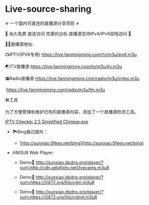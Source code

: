 # Live-source-sharing

✯ 一个国内可直连的直播源分享项目 ✯

🔕 永久免费 直连访问 完善的台标 直播源支持IPv4/IPv6双栈访问 🔕

🤹‍♂️直播源地址:

📺IPTV(IPV6专用) https://live.fanmingming.com/tv/m3u/ipv6.m3u

🌏ITV直播源 https://live.fanmingming.com/tv/m3u/itv.m3u

📻Radio直播源 https://live.fanmingming.com/radio/m3u/index.m3u

​              https://live.fanmingming.com/radio/m3u/fm.m3u

🛠️工具

为了方便管理和维护已有的直播源内容，添加了一个直播源检测工具。

<a href="https://github.com/Benson80/Live-source-sharing/blob/main/IPTV-Checker-2.5-Simplified-Chinese.exe" rel="nofollow">IPTV Checker 2.5 Simplified Chinese.exe</a>

- 🏞️Bing每日图片：

  -  [http://sunxiao.0fees.net/bing](http://sunxiao.0fees.net/bing)

- 🌐M3U8 Web Player:

  - Demo🔗 http://sunxiao.dpdns.org/player/?vurl=http://cdn.adultiptv.net/livecams.m3u8

  - Demo🔗 http://sunxiao.dpdns.org/player/?vurl=https://0472.org/hls/cgtn.m3u8
 
  - Demo🔗 http://sunxiao.dpdns.org/player/?vurl=https://0472.org/hls/cgtnd.m3u8
